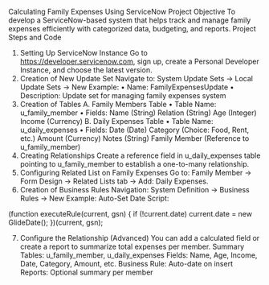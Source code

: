 Calculating Family Expenses Using ServiceNow
Project Objective
To develop a ServiceNow-based system that helps track and manage family expenses efficiently with categorized data, budgeting, and reports.
Project Steps and Code
1. Setting Up ServiceNow Instance
Go to https://developer.servicenow.com, sign up, create a Personal Developer Instance, and choose the latest version.
2. Creation of New Update Set
Navigate to: System Update Sets → Local Update Sets → New
Example:
•	Name: FamilyExpensesUpdate
•	Description: Update set for managing family expenses system
3. Creation of Tables
A. Family Members Table
•	Table Name: u_family_member
•	Fields:
Name (String)
Relation (String)
Age (Integer)
Income (Currency)
B. Daily Expenses Table
•	Table Name: u_daily_expenses
•	Fields:
Date (Date)
Category (Choice: Food, Rent, etc.)
Amount (Currency)
Notes (String)
Family Member (Reference to u_family_member)
4. Creating Relationships
Create a reference field in u_daily_expenses table pointing to u_family_member to establish a one-to-many relationship.
5. Configuring Related List on Family Expenses
Go to: Family Member → Form Design → Related Lists tab → Add: Daily Expenses.
6. Creation of Business Rules
Navigation: System Definition → Business Rules → New
Example: Auto-Set Date
Script:

(function executeRule(current, gsn) {
    if (!current.date)
        current.date = new GlideDate();
})(current, gsn);

7. Configure the Relationship (Advanced)
You can add a calculated field or create a report to summarize total expenses per member.
Summary
Tables: u_family_member, u_daily_expenses
Fields: Name, Age, Income, Date, Category, Amount, etc.
Business Rule: Auto-date on insert
Reports: Optional summary per member

